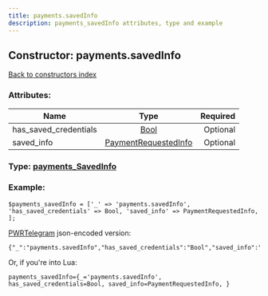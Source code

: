 ```yaml
---
title: payments.savedInfo
description: payments_savedInfo attributes, type and example
---
```

## Constructor: payments.savedInfo  
[Back to constructors index](index.md)



### Attributes:

| Name     |    Type       | Required |
|----------|:-------------:|---------:|
|has\_saved\_credentials|[Bool](../types/Bool.md) | Optional|
|saved\_info|[PaymentRequestedInfo](../types/PaymentRequestedInfo.md) | Optional|



### Type: [payments\_SavedInfo](../types/payments_SavedInfo.md)


### Example:

```
$payments_savedInfo = ['_' => 'payments.savedInfo', 'has_saved_credentials' => Bool, 'saved_info' => PaymentRequestedInfo, ];
```  

[PWRTelegram](https://pwrtelegram.xyz) json-encoded version:

```
{"_":"payments.savedInfo","has_saved_credentials":"Bool","saved_info":"PaymentRequestedInfo"}
```


Or, if you're into Lua:  


```
payments_savedInfo={_='payments.savedInfo', has_saved_credentials=Bool, saved_info=PaymentRequestedInfo, }

```


